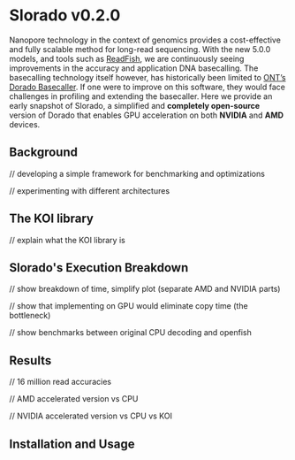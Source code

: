 # Slorado v0.2.0

Nanopore technology in the context of genomics provides a cost-effective and fully scalable method for long-read sequencing. With the new 5.0.0 models, and tools such as [ReadFish](https://github.com/LooseLab/readfish), we are continuously seeing improvements in the accuracy and application DNA basecalling. The basecalling technology itself however, has historically been limited to [ONT’s Dorado Basecaller](https://github.com/nanoporetech/dorado). If one were to improve on this software, they would face challenges in profiling and extending the basecaller. Here we provide an early snapshot of Slorado, a simplified and **completely open-source** version of Dorado that enables GPU acceleration on both **NVIDIA** and **AMD** devices.

## Background

// developing a simple framework for benchmarking and optimizations

// experimenting with different architectures

## The KOI library

// explain what the KOI library is

## Slorado's Execution Breakdown

// show breakdown of time, simplify plot (separate AMD and NVIDIA parts)

// show that implementing on GPU would eliminate copy time (the bottleneck)

// show benchmarks between original CPU decoding and openfish

## Results

// 16 million read accuracies

// AMD accelerated version vs CPU

// NVIDIA accelerated version vs CPU vs KOI

## Installation and Usage
